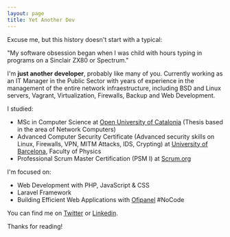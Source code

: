 ```yaml
---
layout: page
title: Yet Another Dev
---
```


Excuse me, but this history doesn't start with a typical:

<div class="message">
  "My software obsession began when I was child with hours typing in programs on a Sinclair ZX80 or Spectrum."
</div>

I'm **just another developer**, probably like many of you. Currently working as an IT Manager in the Public Sector with years of experience in the management of the entire network infraestructure, including BSD and Linux servers, Vagrant, Virtualization, Firewalls, Backup and Web Development.

I studied:

- MSc in Computer Science at [Open University of Catalonia](https://www.uoc.edu) (Thesis based in the area of Network Computers)
- Advanced Computer Security Certificate (Advanced security skills on Linux, Firewalls, VPN, MITM Attacks, IDS, Crypting) at [University of Barcelona](https://www.ub.edu), Faculty of Physics
- Professional Scrum Master Certification (PSM I) at [Scrum.org](https://www.scrum.org/user/177832)

I'm focused on:

- Web Development with PHP, JavaScript & CSS
- Laravel Framework
- Building Efficient Web Applications with [Ofipanel](https://ofipanel.com) #NoCode

You can find me on [Twitter](https://twitter.com/itscanton) or [Linkedin](https://linkedin.com/in/itscanton).

Thanks for reading!
